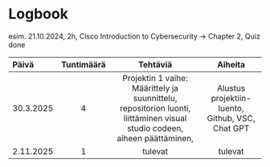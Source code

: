 # Logbook

esim. 21.10.2024, 2h, Cisco Introduction to Cybersecurity → Chapter 2, Quiz done

| Päivä  | Tuntimäärä | Tehtäviä | Aiheita |
| :---         |    :---:    |    :---:    |    :---:    |
| 30.3.2025  | 4 | Projektin 1 vaihe: Määrittely ja suunnittelu, repositorion luonti, liittäminen visual studio codeen, aiheen päättäminen,   | Alustus projektiin-luento, Github, VSC, Chat GPT |
| 2.11.2025  | 1 | tulevat  | tulevat  |
